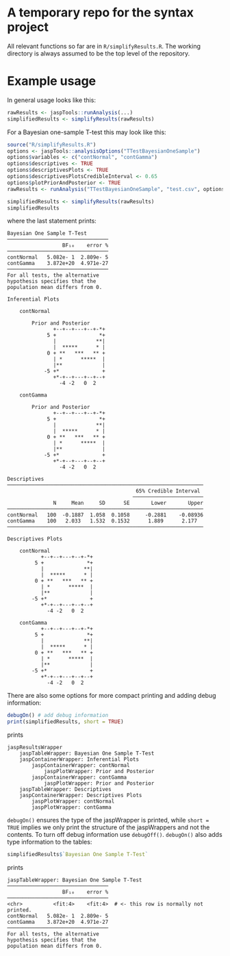 # A temporary repo for the syntax project

All relevant functions so far are in `R/simplifyResults.R`.
The working directory is always assumed to be the top level of the repository.

# Example usage

In general usage looks like this:
```r
rawResults <- jaspTools::runAnalysis(...)
simplifiedResults <- simplifyResults(rawResults)
```

For a Bayesian one-sample T-test this may look like this:
```r
source("R/simplifyResults.R")
options <- jaspTools::analysisOptions("TTestBayesianOneSample")
options$variables <- c("contNormal", "contGamma")
options$descriptives <- TRUE
options$descriptivesPlots <- TRUE
options$descriptivesPlotsCredibleInterval <- 0.65
options$plotPriorAndPosterior <- TRUE
rawResults <- runAnalysis("TTestBayesianOneSample", "test.csv", options)

simplifiedResults <- simplifyResults(rawResults)
simplifiedResults
```
where the last statement prints:
```
Bayesian One Sample T-Test
─────────────────────────────────
                  BF₁₀    error %
─────────────────────────────────
contNormal   5.082e- 1  2.809e- 5
contGamma    3.872e+20  4.971e-27
─────────────────────────────────
For all tests, the alternative
hypothesis specifies that the
population mean differs from 0.

Inferential Plots

    contNormal
    
        Prior and Posterior
               +--+--+---+--+-*+
             5 +              *+
               |             **|
               |  *****      * |
             0 + **   ***   ** +
               | *      *****  |
               |**             |
            -5 +*              +
               +*-+--+---+--+--+
                 -4 -2   0  2   
    
    contGamma
    
        Prior and Posterior
               +--+--+---+--+-*+
             5 +              *+
               |             **|
               |  *****      * |
             0 + **   ***   ** +
               | *      *****  |
               |**             |
            -5 +*              +
               +*-+--+---+--+--+
                 -4 -2   0  2   

Descriptives
────────────────────────────────────────────────────────────────
                                          65% Credible Interval 
                                         ───────────────────────
               N     Mean     SD      SE       Lower       Upper
────────────────────────────────────────────────────────────────
contNormal   100  -0.1887  1.058  0.1058     -0.2881    -0.08936
contGamma    100   2.033   1.532  0.1532      1.889      2.177  
────────────────────────────────────────────────────────────────

Descriptives Plots

    contNormal
           +--+--+---+--+-*+
         5 +              *+
           |             **|
           |  *****      * |
         0 + **   ***   ** +
           | *      *****  |
           |**             |
        -5 +*              +
           +*-+--+---+--+--+
             -4 -2   0  2   
    
    contGamma
           +--+--+---+--+-*+
         5 +              *+
           |             **|
           |  *****      * |
         0 + **   ***   ** +
           | *      *****  |
           |**             |
        -5 +*              +
           +*-+--+---+--+--+
             -4 -2   0  2   
```
There are also some options for more compact printing and adding debug information:
```r
debugOn() # add debug information
print(simplifiedResults, short = TRUE)
```
prints
```
jaspResultsWrapper
    jaspTableWrapper: Bayesian One Sample T-Test
    jaspContainerWrapper: Inferential Plots
        jaspContainerWrapper: contNormal
            jaspPlotWrapper: Prior and Posterior
        jaspContainerWrapper: contGamma
            jaspPlotWrapper: Prior and Posterior
    jaspTableWrapper: Descriptives
    jaspContainerWrapper: Descriptives Plots
        jaspPlotWrapper: contNormal
        jaspPlotWrapper: contGamma
```
`debugOn()` ensures the type of the jaspWrapper is printed, while `short = TRUE` implies we only print the structure of the jaspWrappers and not the contents.
To turn off debug information use `debugOff()`.
`debugOn()` also adds type information to the tables:
```r
simplifiedResults$`Bayesian One Sample T-Test`
```
prints
```
jaspTableWrapper: Bayesian One Sample T-Test
─────────────────────────────────
                  BF₁₀    error %
─────────────────────────────────
<chr>          <fit:4>    <fit:4>  # <- this row is normally not printed.
contNormal   5.082e- 1  2.809e- 5
contGamma    3.872e+20  4.971e-27
─────────────────────────────────
For all tests, the alternative
hypothesis specifies that the
population mean differs from 0.
```

